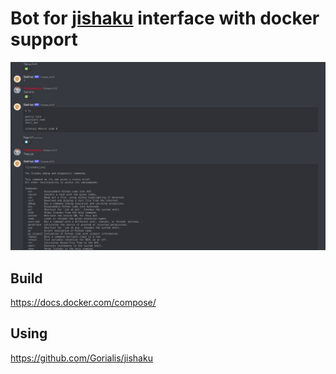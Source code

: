 # Bot for [jishaku](https://github.com/Gorialis/jishaku) interface with docker support

![Preview](./.readme/preview.png)

## Build
https://docs.docker.com/compose/


## Using
https://github.com/Gorialis/jishaku
